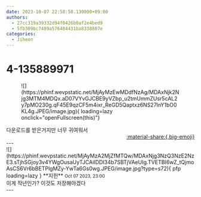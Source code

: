 ```yaml
---
date: 2023-10-07 22:58:58.130000+09:00
authors:
  - 27cc319a39332d94f0426b0af2e4bed9
  - 5fb309bc7489a576484431ba8338807e
categories:
  - Jiheon
---
```


# 4-135889971

<div class="post-container" markdown="1">
<div class="content-container md-sidebar__scrollwrap" markdown="1">


<figure markdown="1">
![](https://phinf.wevpstatic.net/MjAyMzEwMDdfNzAg/MDAxNjk2Njg3MTM4MDQx.aD07VYvGJCBE9yVZbp_u2tmUmmZUsr5cAL2y7pMO230g.qF45E9qzCF5m4ixr_ReGD5Qaptxz6NS27lnY1bO0KL4g.JPEG/image.jpg){ loading=lazy onclick="openFullscreen(this)"}
</figure>
다운로드를 받은거지만 너무 귀여워서

</div>
</div>

<div style="text-align: right;" markdown="1">
<a href="https://weverse.io/fromis9/fanpost/4-135889971" style="text-align: right;">:material-share:{.big-emoji}</a>
</div>
---

<div class="comments-container md-sidebar__scrollwrap" markdown="1">
<div class="comment" markdown="1">
<div class='id-container' markdown="1">
![](https://phinf.wevpstatic.net/MjAyMzA2MjZfMTQw/MDAxNjg3NzQ3NzE2NzE3.sTjhSGjoy3v4YWgOusaUyTJCAiIDDI34b7SBTjVAeUIg.TVETBI6wZ_tQjmoAsCS6Vr6bBETPlgMZy-YwTa6Gs0wg.JPEG/image.jpg?type=s72){ pfp loading=lazy }
**<span class="artist">지헌</span>** <small>Oct 07 2023, 23:00</small><br>
</div>
<div class='comment-body' markdown="1">
이게 작년인가? 이것도 저장해야겠다
</div>
</div>
</div>
---
